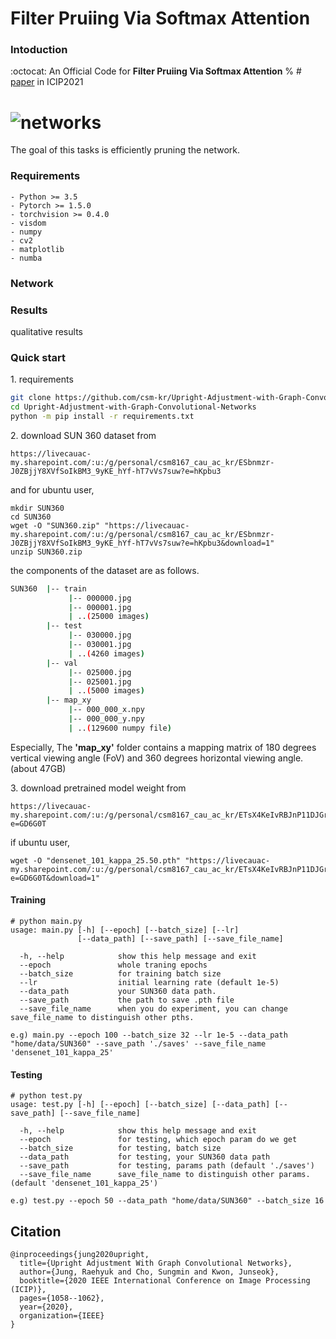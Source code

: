 # Filter Pruiing Via Softmax Attention

### Intoduction

:octocat: An Official Code for **Filter Pruiing Via Softmax Attention**
% # [paper](https://ieeexplore.ieee.org/document/9190715) in ICIP2021

# ![networks](https://user-images.githubusercontent.com/18729104/99487045-d6cdfb00-29a8-11eb-89c5-ff0dd7b4638c.png)

The goal of this tasks is efficiently pruning the network. 

### Requirements

```
- Python >= 3.5 
- Pytorch >= 1.5.0 
- torchvision >= 0.4.0 
- visdom
- numpy 
- cv2
- matplotlib
- numba
```

### Network

### Results
qualitative results


### Quick start

1\. requirements 

```bash
git clone https://github.com/csm-kr/Upright-Adjustment-with-Graph-Convolutional-Networks
cd Upright-Adjustment-with-Graph-Convolutional-Networks
python -m pip install -r requirements.txt
```

2\. download SUN 360 dataset from 
```
https://livecauac-my.sharepoint.com/:u:/g/personal/csm8167_cau_ac_kr/ESbnmzr-J0ZBjjY8XVfSoIkBM3_9yKE_hYf-hT7vVs7suw?e=hKpbu3
```

and for ubuntu user, 
```
mkdir SUN360
cd SUN360
wget -O "SUN360.zip" "https://livecauac-my.sharepoint.com/:u:/g/personal/csm8167_cau_ac_kr/ESbnmzr-J0ZBjjY8XVfSoIkBM3_9yKE_hYf-hT7vVs7suw?e=hKpbu3&download=1"
unzip SUN360.zip
```


the components of the dataset are as follows.
```bash
SUN360  |-- train
             |-- 000000.jpg
             |-- 000001.jpg
             | ..(25000 images)
        |-- test
             |-- 030000.jpg
             |-- 030001.jpg
             | ..(4260 images)
        |-- val
             |-- 025000.jpg
             |-- 025001.jpg
             | ..(5000 images)
        |-- map_xy
             |-- 000_000_x.npy
             |-- 000_000_y.npy
             | ..(129600 numpy file)
```
Especially, The **'map_xy'** folder contains a mapping matrix of 180 degrees vertical viewing angle (FoV) and 360 degrees horizontal viewing angle. (about 47GB)

3\. download pretrained model weight from 
````
https://livecauac-my.sharepoint.com/:u:/g/personal/csm8167_cau_ac_kr/ETsX4KeIvRBJnP11DJGrz7cBZQOaCd33jurFBYxeNUqxOg?e=GD6G0T
````
if ubuntu user, 

```
wget -O "densenet_101_kappa_25.50.pth" "https://livecauac-my.sharepoint.com/:u:/g/personal/csm8167_cau_ac_kr/ETsX4KeIvRBJnP11DJGrz7cBZQOaCd33jurFBYxeNUqxOg?e=GD6G0T&download=1"
```


#### Training

```
# python main.py 
usage: main.py [-h] [--epoch] [--batch_size] [--lr] 
               [--data_path] [--save_path] [--save_file_name] 

  -h, --help            show this help message and exit
  --epoch               whole traning epochs 
  --batch_size          for training batch size
  --lr                  initial learning rate (default 1e-5) 
  --data_path           your SUN360 data path. 
  --save_path           the path to save .pth file
  --save_file_name      when you do experiment, you can change save_file_name to distinguish other pths.

e.g) main.py --epoch 100 --batch_size 32 --lr 1e-5 --data_path "home/data/SUN360" --save_path './saves' --save_file_name 'densenet_101_kappa_25'
```


#### Testing

```
# python test.py 
usage: test.py [-h] [--epoch] [--batch_size] [--data_path] [--save_path] [--save_file_name] 

  -h, --help            show this help message and exit
  --epoch               for testing, which epoch param do we get
  --batch_size          for testing, batch size
  --data_path           for testing, your SUN360 data path  
  --save_path           for testing, params path (default './saves') 
  --save_file_name      save_file_name to distinguish other params. (default 'densenet_101_kappa_25')

e.g) test.py --epoch 50 --data_path "home/data/SUN360" --batch_size 16 
```


## Citation

```
@inproceedings{jung2020upright,
  title={Upright Adjustment With Graph Convolutional Networks},
  author={Jung, Raehyuk and Cho, Sungmin and Kwon, Junseok},
  booktitle={2020 IEEE International Conference on Image Processing (ICIP)},
  pages={1058--1062},
  year={2020},
  organization={IEEE}
}
```
